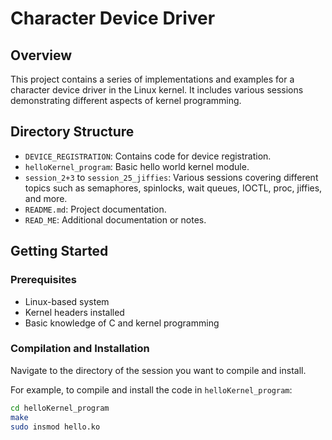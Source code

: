 # Character Device Driver

## Overview
This project contains a series of implementations and examples for a character device driver in the Linux kernel. It includes various sessions demonstrating different aspects of kernel programming.

## Directory Structure
- `DEVICE_REGISTRATION`: Contains code for device registration.
- `helloKernel_program`: Basic hello world kernel module.
- `session_2+3` to `session_25_jiffies`: Various sessions covering different topics such as semaphores, spinlocks, wait queues, IOCTL, proc, jiffies, and more.
- `README.md`: Project documentation.
- `READ_ME`: Additional documentation or notes.

## Getting Started

### Prerequisites
- Linux-based system
- Kernel headers installed
- Basic knowledge of C and kernel programming

### Compilation and Installation
Navigate to the directory of the session you want to compile and install.

For example, to compile and install the code in `helloKernel_program`:
```sh
cd helloKernel_program
make
sudo insmod hello.ko
